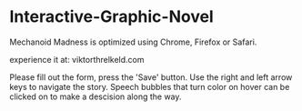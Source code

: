 Interactive-Graphic-Novel
=========================

Mechanoid Madness is optimized using Chrome, Firefox or Safari.

experience it at:
viktorthrelkeld.com

Please fill out the form, press the 'Save' button. Use the right and left arrow keys to navigate the story. Speech bubbles that turn color on hover can be clicked on to make a descision along the way.


